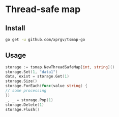 # Thread-safe map

## Install

```sh
go get -u github.com/xprgv/tsmap-go
```

## Usage

```go
storage := tsmap.NewThreadSafeMap[int, string]()
storage.Set(1, "data1")
data, exist = storage.Get(1)
storage.Size()
storage.ForEach(func(value string) {
// some processing
})
_, _ = storage.Pop(1)
storage.Delete(1)
storage.Flush()
```
